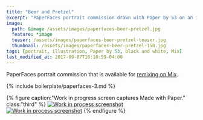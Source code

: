 ```yaml
---
title: "Beer and Pretzel"
excerpt: "PaperFaces portrait commission drawn with Paper by 53 on an iPad."
image: 
  path: &image /assets/images/paperfaces-beer-pretzel.jpg 
  feature: *image
  teaser: /assets/images/paperfaces-beer-pretzel-teaser.jpg
  thumbnail: /assets/images/paperfaces-beer-pretzel-150.jpg
tags: [portrait, illustration, Paper by 53, black and white, Mix]
last_modified_at: 2017-09-07T16:10:59-04:00
---
```


PaperFaces portrait commission that is available for [remixing on Mix](https://mix.fiftythree.com/11098-Michael-Rose/147204).

{% include boilerplate/paperfaces-3.md %}

{% figure caption:"Work in progress screen captures Made with Paper." class:"third" %}
[![Work in process screenshot](/assets/images/paperfaces-beer-pretzel-process-1-600.jpg)](/assets/images/paperfaces-beer-pretzel-process-1-lg.jpg) [![Work in process screenshot](/assets/images/paperfaces-beer-pretzel-process-2-600.jpg)](/assets/images/paperfaces-beer-pretzel.jpg)
{% endfigure %}
